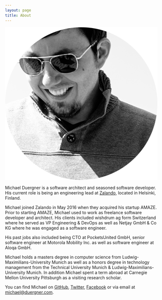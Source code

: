 ```yaml
---
layout: page
title: About
---
```


<img src="/assets/michael_duergner.png" class="about" alt="Michael Duergner" />

Michael Duergner is a software architect and seasoned software developer. His current role is being an engineering lead at <a href="https://tech.zalando.com" target="_blank">Zalando</a>, located in Helsinki, Finland.

Michael joined Zalando in May 2016 when they acquired his startup AMAZE. Prior to starting AMAZE, Michael used to work as freelance software developer and architect. His clients included wishdrum ag form Switzerland where he served as VP Engineering & DevOps as well as Netjay GmbH & Co KG where he was engaged as a software engineer.

His past jobs also included being CTO at PocketsUnited GmbH, senior software engineer at Motorola Mobility Inc. as well as software engineer at Aloqa GmbH.

Michael holds a masters degree in computer science from Ludwig-Maximilians-University Munich as well as a honors degree in technology management from the Technical University Munich & Ludwig-Maximilians-University Munich. In addition Michael spent a term abroad at Carnegie Mellon University Pittsburgh as a visiting research scholar.
 
You can find Michael on <a href="https://github.com/duergner" target="_blank">GitHub</a>, <a href="https://twitter.com/duergner" target="_blank">Twitter</a>, <a href="https://facebook.com/duergner" target="_blank">Facebook</a> or via email at <a href="mailto:michael@duergner.com" target="_blank">michael@duergner.com</a>.